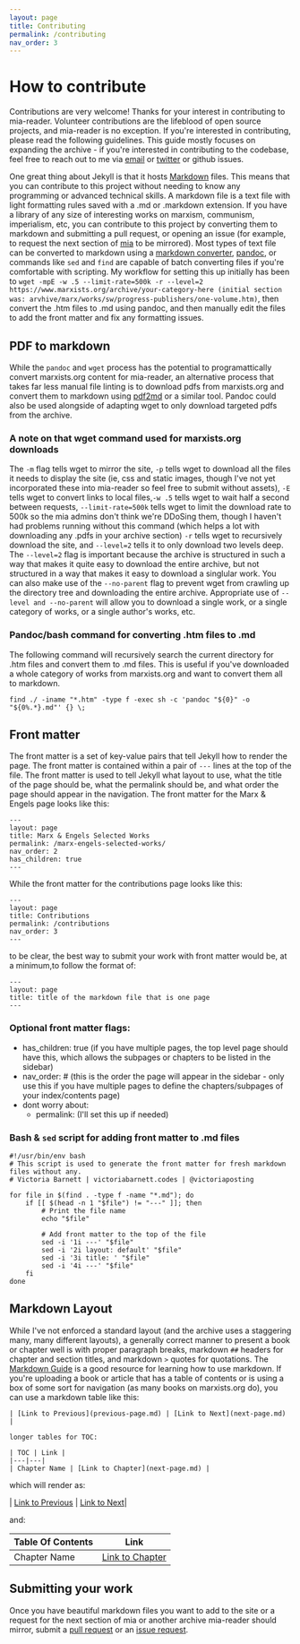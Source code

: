 ```yaml
---
layout: page
title: Contributing
permalink: /contributing
nav_order: 3
---
```


# How to contribute
Contributions are very welcome! Thanks for your interest in contributing to mia-reader. Volunteer contributions are the lifeblood of open source projects, and mia-reader is no exception. If you're interested in contributing, please read the following guidelines. This guide mostly focuses on expanding the archive - if you're interested in contributing to the codebase, feel free to reach out to me via [email](mailto:victoria.022@proton.me) or [twitter](https://twitter.com/victoriaposting) or github issues.

One great thing about Jekyll is that it hosts [Markdown](https://www.markdownguide.org/getting-started/) files. This means that you can contribute to this project without needing to know any programming or advanced technical skills. A markdown file is a text file with light formatting rules saved with a .md or .markdown extension. If you have a library of any size of interesting works on marxism, communism, imperialism, etc, you can contribute to this project by converting them to markdown and submitting a pull request, or opening an issue (for example, to request the next section of [mia](https:www.marxists.org) to be mirrored). Most types of text file can be converted to markdown using a [markdown converter](https://codebeautify.org/html-to-markdown), [pandoc](https://pandoc.org/), or commands like ```sed``` and ```find``` are capable of batch converting files if you're comfortable with scripting. My workflow for setting this up initially has been to ```wget -mpE -w .5 --limit-rate=500k -r --level=2  https://www.marxists.org/archive/your-category-here (initial section was: arvhive/marx/works/sw/progress-publishers/one-volume.htm)```, then convert the .htm files to .md using pandoc, and then manually edit the files to add the front matter and fix any formatting issues. 


## PDF to markdown
While the `pandoc` and `wget` process has the potential to programattically convert marxists.org content for mia-reader, an alternative process that takes far less manual file linting is to download pdfs from marxists.org and convert them to markdown using [pdf2md](https://pdf2md.morethan.io/) or a similar tool. Pandoc could also be used alongside of adapting wget to only download targeted pdfs from the archive.

### A note on that wget command used for marxists.org downloads
The ```-m``` flag tells wget to mirror the site, ```-p``` tells wget to download all the files it needs to display the site (ie, css and static images, though I've not yet incorporated these into mia-reader so feel free to submit without assets), ```-E``` tells wget to convert links to local files,```-w .5``` tells wget to wait half a second between requests, ```--limit-rate=500k``` tells wget to limit the download rate to 500k so the mia admins don't think we're DDoSing them, though I haven't had problems running without this command (which helps a lot with downloading any .pdfs in your archive section) ```-r``` tells wget to recursively download the site, and ```--level=2``` tells it to only download two levels deep. The ```--level=2``` flag is important because the archive is structured in such a way that makes it quite easy to download the entire archive, but not structured in a way that makes it easy to download a singlular work. You can also make use of the ```--no-parent``` flag to prevent wget from crawling up the directory tree and downloading the entire archive. Appropriate use of ```--level and --no-parent``` will allow you to download a single work, or a single category of works, or a single author's works, etc.

### Pandoc/bash command for converting .htm files to .md
The following command will recursively search the current directory for .htm files and convert them to .md files. This is useful if you've downloaded a whole category of works from marxists.org and want to convert them all to markdown.
```
find ./ -iname "*.htm" -type f -exec sh -c 'pandoc "${0}" -o "${0%.*}.md"' {} \;
```

## Front matter
The front matter is a set of key-value pairs that tell Jekyll how to render the page. The front matter is contained within a pair of ```---``` lines at the top of the file. The front matter is used to tell Jekyll what layout to use, what the title of the page should be, what the permalink should be, and what order the page should appear in the navigation. The front matter for the Marx & Engels page looks like this:
```
---
layout: page
title: Marx & Engels Selected Works
permalink: /marx-engels-selected-works/
nav_order: 2
has_children: true
---
```
While the front matter for the contributions page looks like this:
```
---
layout: page
title: Contributions
permalink: /contributions
nav_order: 3
---
```
to be clear, the best way to submit your work with front matter would be, at a minimum,to follow the format of:
```
---
layout: page
title: title of the markdown file that is one page
---
```
### Optional front matter flags:

- has_children: true (if you have multiple pages, the top level page should have this, which allows the subpages or chapters to be listed in the sidebar)
- nav_order: # (this is the order the page will appear in the sidebar - 
only use this if you have multiple pages to define the chapters/subpages of your index/contents page)
- dont worry about:
    - permalink: (I'll set this up if needed)

### Bash & ```sed``` script for adding front matter to .md files
```
#!/usr/bin/env bash
# This script is used to generate the front matter for fresh markdown files without any.
# Victoria Barnett | victoriabarnett.codes | @victoriaposting

for file in $(find . -type f -name "*.md"); do
    if [[ $(head -n 1 "$file") != "---" ]]; then
        # Print the file name
        echo "$file"

        # Add front matter to the top of the file
        sed -i '1i ---' "$file"
        sed -i '2i layout: default' "$file"
        sed -i '3i title: ' "$file"
        sed -i '4i ---' "$file"
    fi
done
```

## Markdown Layout
While I've not enforced a standard layout (and the archive uses a staggering many, many different layouts), a generally correct manner to present a book or chapter well is with proper paragraph breaks, markdown ```##``` headers for chapter and section titles, and markdown ```>``` quotes for quotations. The [Markdown Guide](https://www.markdownguide.org/getting-started/) is a good resource for learning how to use markdown. If you're uploading a book or article that has a table of contents or is using a box of some sort for navigation (as many books on marxists.org do), you can use a markdown table like this:
```
| [Link to Previous](previous-page.md) | [Link to Next](next-page.md) |

longer tables for TOC:

| TOC | Link |
|---|---|
| Chapter Name | [Link to Chapter](next-page.md) |
```
which will render as:

| [Link to Previous]() | [Link to Next]()|

and:

| Table Of Contents | Link |
|---|---|
| Chapter Name | [Link to Chapter]() |

## Submitting your work
Once you have beautiful markdown files you want to add to the site or a request for the next section of mia or another archive mia-reader should mirror, submit a [pull request](https://www.github.com/victoria-riley-barnett/mia-reader/pulls) or an [issue request](https://www.github.com/victoria-riley-barnett/mia-reader/issues).


